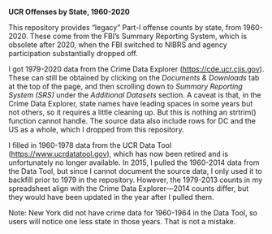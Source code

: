 **UCR Offenses by State, 1960-2020**

This repository provides “legacy” Part-I offense counts by state, from 1960-2020. These come from the FBI’s Summary Reporting System, which is obsolete after 2020, when the FBI switched to NIBRS and agency participation substantially dropped off. 

I got 1979-2020 data from the Crime Data Explorer (https://cde.ucr.cjis.gov). These can still be obtained by clicking on the *Documents & Downloads* tab at the top of the page, and then scrolling down to *Summary Reporting System (SRS)* under the *Additional Datasets* section. A caveat is that, in the Crime Data Explorer, state names have leading spaces in some years but not others, so it requires a little cleaning up. But this is nothing an strtrim() function cannot handle. The source data also include rows for DC and the US as a whole, which I dropped from this repository. 

I filled in 1960-1978 data from the UCR Data Tool (https://www.ucrdatatool.gov), which has now been retired and is unfortunately no longer available. In 2015, I pulled the 1960-2014 data from the Data Tool, but since I cannot document the source data, I only used it to backfill prior to 1979 in the repository. However, the 1979-2013 counts in my spreadsheet align with the Crime Data Explorer—2014 counts differ, but they would have been updated in the year after I pulled them.

Note: New York did not have crime data for 1960-1964 in the Data Tool, so users will notice one less state in those years. That is not a mistake.
